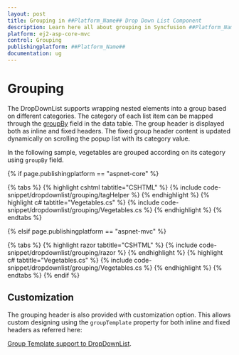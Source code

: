 ```yaml
---
layout: post
title: Grouping in ##Platform_Name## Drop Down List Component
description: Learn here all about grouping in Syncfusion ##Platform_Name## Drop Down List component of Syncfusion Essential JS 2 and more.
platform: ej2-asp-core-mvc
control: Grouping
publishingplatform: ##Platform_Name##
documentation: ug
---
```



# Grouping

The DropDownList supports wrapping nested elements into a group based on different categories. The category of each list item can be mapped through the [groupBy](https://help.syncfusion.com/cr/aspnetcore-js2/Syncfusion.EJ2.DropDowns.DropDownListFieldSettings.html#Syncfusion_EJ2_DropDowns_DropDownListFieldSettings_GroupBy) field in the data table. The group header is displayed both as inline and fixed headers. The fixed group header content is updated dynamically on scrolling the popup list with its category value.

In the following sample, vegetables are grouped according on its category using `groupBy` field.

{% if page.publishingplatform == "aspnet-core" %}

{% tabs %}
{% highlight cshtml tabtitle="CSHTML" %}
{% include code-snippet/dropdownlist/grouping/tagHelper %}
{% endhighlight %}
{% highlight c# tabtitle="Vegetables.cs" %}
{% include code-snippet/dropdownlist/grouping/Vegetables.cs %}
{% endhighlight %}
{% endtabs %}

{% elsif page.publishingplatform == "aspnet-mvc" %}

{% tabs %}
{% highlight razor tabtitle="CSHTML" %}
{% include code-snippet/dropdownlist/grouping/razor %}
{% endhighlight %}
{% highlight c# tabtitle="Vegetables.cs" %}
{% include code-snippet/dropdownlist/grouping/Vegetables.cs %}
{% endhighlight %}
{% endtabs %}
{% endif %}



## Customization

The grouping header is also provided with customization option. This allows custom designing using the `groupTemplate` property for both inline and fixed headers as referred here:

[Group Template support to DropDownList](./templates).